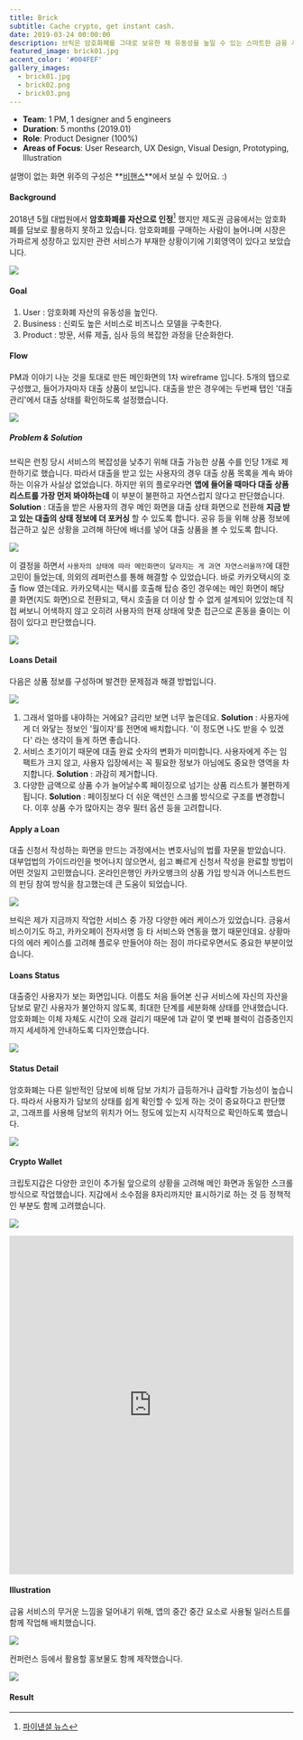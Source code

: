 ```yaml
---
title: Brick
subtitle: Cache crypto, get instant cash.
date: 2019-03-24 00:00:00
description: 브릭은 암호화폐를 그대로 보유한 채 유동성을 높일 수 있는 스마트한 금융 서비스입니다. 투명하게 공개되는 블록체인 기술로, 사용자가 직면한 경제적 문제에 가장 합리적인 대안을 제시합니다.
featured_image: brick01.jpg
accent_color: '#004FEF'
gallery_images:
  - brick01.jpg
  - brick02.png
  - brick03.png
---
```

* **Team**: 1 PM, 1 designer and 5 engineers
* **Duration**: 5 months (2019.01)
* **Role**: Product Designer (100%)
* **Areas of Focus**: User Research, UX Design, Visual Design, Prototyping, Illustration

설명이 없는 화면 위주의 구성은 **[비핸스](https://www.behance.net/gallery/77548409/brick-Mobile-Loan-Service)**에서 보실 수 있어요. :)


#### Background

2018년 5월 대법원에서 **암호화폐를 자산으로 인정**[^1] 했지만 제도권 금융에서는 암호화폐를 담보로 활용하지 못하고 있습니다. 암호화폐를 구매하는 사람이 늘어나며 시장은 가파르게 성장하고 있지만 관련 서비스가 부재한 상황이기에 기회영역이 있다고 보았습니다.

[^1]: [파이낸셜 뉴스](https://www.fnnews.com/news/201906241830329737)

![](/images/projects/07_brick/00.png)

<!-- 
커지는 해외 시장 상황도 눈여겨보았습니다. 블록파이는 개인은 물론 기업에게도 최대 1000만달러(약 112억원)까지 돈을 빌려주게 되었고, 솔트렌딩의 총 이용 금액은 5000만달러(약 556억원)에 달합니다. 갤럭시디지털은 2억5000만달러(약 2774억원) 규모 자금을 조달해 암호화폐 담보 대출을 시작했습니다. -->
<!-- 
서비스의 메인 타겟은 블록체인을 장기투자 하는 30대로 설정했습니다.  -->

#### Goal
1. User : 암호화폐 자산의 유동성을 높인다.
2. Business : 신뢰도 높은 서비스로 비즈니스 모델을 구축한다.
3. Product : 방문, 서류 제출, 심사 등의 복잡한 과정을 단순화한다.

<!-- 
#### Survey
대출 상품을 구성하기에 앞서, 사용자들의 니즈를 파악하기 위해 서베이를 진행했습니다. 법적 테두리인 300만원 이내에서 어느 정도의 금액을 어느 정도의 이율로 대출받을 의사가 있는지 알아보기 위한 목적이었습니다.  -->

#### Flow
PM과 이야기 나눈 것을 토대로 만든 메인화면의 1차 wireframe 입니다. 5개의 탭으로 구성했고, 들어가자마자 대출 상품이 보입니다. 대출을 받은 경우에는 두번째 탭인 '대출 관리'에서 대출 상태를 확인하도록 설정했습니다.

![](/images/projects/07_brick/01.png)

##### Problem & Solution

브릭은 런칭 당시 서비스의 복잡성을 낮추기 위해 대출 가능한 상품 수를 인당 1개로 제한하기로 했습니다. 따라서 대출을 받고 있는 사용자의 경우 대출 상품 목록을 계속 봐야하는 이유가 사실상 없었습니다. 하지만 위의 플로우라면 **앱에 들어올 때마다 대출 상품 리스트를 가장 먼저 봐야하는데** 이 부분이 불편하고 자연스럽지 않다고 판단했습니다. **Solution** : 대출을 받은 사용자의 경우 메인 화면을 대출 상태 화면으로 전환해 **지금 받고 있는 대출의 상태 정보에 더 포커싱** 할 수 있도록 합니다. 공유 등을 위해 상품 정보에 접근하고 싶은 상황을 고려해 하단에 배너를 넣어 대출 상품을 볼 수 있도록 합니다.

![](/images/projects/07_brick/02.png)

이 결정을 하면서 ```사용자의 상태에 따라 메인화면이 달라지는 게 과연 자연스러울까?```에 대한 고민이 들었는데, 의외의 레퍼런스를 통해 해결할 수 있었습니다. 바로 카카오택시의 호출 flow 였는데요. 카카오택시는 택시를 호출해 탑승 중인 경우에는 메인 화면이 해당 콜 화면(지도 화면)으로 전환되고, 택시 호출을 더 이상 할 수 없게 설계되어 있었는데 직접 써보니 어색하지 않고 오히려 사용자의 현재 상태에 맞춘 접근으로 혼동을 줄이는 이점이 있다고 판단했습니다. 

![](/images/projects/07_brick/03.png)


#### Loans Detail

다음은 상품 정보를 구성하며 발견한 문제점과 해결 방법입니다.

![](/images/projects/07_brick/04.png)


1. 그래서 얼마를 내야하는 거에요? 금리만 보면 너무 높은데요. **Solution** : 사용자에게 더 와닿는 정보인 '월이자'를 전면에 배치합니다. '이 정도면 나도 받을 수 있겠다' 라는 생각이 들게 하면 좋습니다.
2. 서비스 초기이기 때문에 대출 완료 숫자의 변화가 미미합니다. 사용자에게 주는 임팩트가 크지 않고, 사용자 입장에서는 꼭 필요한 정보가 아님에도 중요한 영역을 차지합니다. **Solution** : 과감히 제거합니다.
3. 다양한 금액으로 상품 수가 늘어날수록 페이징으로 넘기는 상품 리스트가 불편하게 됩니다. **Solution** : 페이징보다 더 쉬운 액션인 스크롤 방식으로 구조를 변경합니다. 이후 상품 수가 많아지는 경우 필터 옵션 등을 고려합니다.


#### Apply a Loan

대출 신청서 작성하는 화면을 만드는 과정에서는 변호사님의 법률 자문을 받았습니다. 대부업법의 가이드라인을 벗어나지 않으면서, 쉽고 빠르게 신청서 작성을 완료할 방법이 어떤 것일지 고민했습니다. 온라인은행인 카카오뱅크의 상품 가입 방식과 어니스트펀드의 펀딩 참여 방식을 참고했는데 큰 도움이 되었습니다.

![](/images/projects/07_brick/05.png)




브릭은 제가 지금까지 작업한 서비스 중 가장 다양한 에러 케이스가 있었습니다. 금융서비스이기도 하고, 카카오페이 전자서명 등 타 서비스와 연동을 했기 때문인데요. 상황마다의 에러 케이스를 고려해 플로우 만들어야 하는 점이 까다로우면서도 중요한 부분이었습니다.



#### Loans Status

대출중인 사용자가 보는 화면입니다. 이름도 처음 들어본 신규 서비스에 자신의 자산을 담보로 맡긴 사용자가 불안하지 않도록, 최대한 단계를 세분화해 상태를 안내했습니다. 암호화폐는 이체 자체도 시간이 오래 걸리기 때문에 1과 같이 몇 번째 블럭이 검증중인지 까지 세세하게 안내하도록 디자인했습니다.

![](/images/projects/07_brick/06.png)

#### Status Detail

암호화폐는 다른 일반적인 담보에 비해 담보 가치가 급등하거나 급락할 가능성이 높습니다. 따라서 사용자가 담보의 상태를 쉽게 확인할 수 있게 하는 것이 중요하다고 판단했고, 그래프를 사용해 담보의 위치가 어느 정도에 있는지 시각적으로 확인하도록 했습니다.

![](/images/projects/07_brick/07.png)

#### Crypto Wallet

크립토지갑은 다양한 코인이 추가될 앞으로의 상황을 고려해 메인 화면과 동일한 스크롤 방식으로 작업했습니다. 지갑에서 소수점을 8자리까지만 표시하기로 하는 것 등 정책적인 부분도 함께 고려했습니다.

![](/images/projects/07_brick/08.png)

<iframe class="protopie-embed" allowtransparency="true" style="background-color: #FFFFFF;" src="https://cloud.protopie.io/p/ggigrPGBjUz/5?ui=false&mockup=true&touchHint=true&scaleToFit=true&cursorType=touch" frameborder="0" onmousewheel="" width="100%" height="600"></iframe>

#### Illustration
금융 서비스의 무거운 느낌을 덜어내기 위해, 앱의 중간 중간 요소로 사용될 일러스트를 함께 작업해 배치했습니다.

![](/images/projects/07_brick/09.png)

컨퍼런스 등에서 활용할 홍보물도 함께 제작했습니다.

![](/images/projects/07_brick/10.png)

#### Result



